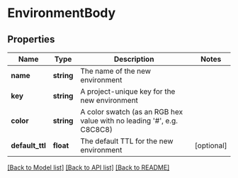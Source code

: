 # EnvironmentBody

## Properties
Name | Type | Description | Notes
------------ | ------------- | ------------- | -------------
**name** | **string** | The name of the new environment | 
**key** | **string** | A project-unique key for the new environment | 
**color** | **string** | A color swatch (as an RGB hex value with no leading &#39;#&#39;, e.g. C8C8C8) | 
**default_ttl** | **float** | The default TTL for the new environment | [optional] 

[[Back to Model list]](../README.md#documentation-for-models) [[Back to API list]](../README.md#documentation-for-api-endpoints) [[Back to README]](../README.md)


